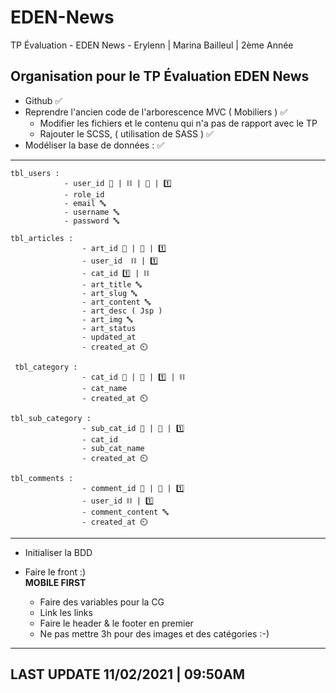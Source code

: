 # EDEN-News
TP Évaluation - EDEN News - Erylenn | Marina Bailleul | 2ème Année

## Organisation pour le TP Évaluation EDEN News

- Github ✅
- Reprendre l'ancien code de l'arborescence MVC ( Mobiliers ) ✅
    - Modifier les fichiers et le contenu qui n'a pas de rapport avec le TP
    - Rajouter le SCSS, ( utilisation de SASS ) ✅
- Modéliser la base de données : ✅
____________________________________________________________________________________________________________

    tbl_users : 
                - user_id 🔑 | ⛓ | 🔧 | 1️⃣
                - role_id
                - email 🔤
                - username 🔤
                - password 🔤 

    tbl_articles :
                    - art_id 🔑 | 🔧 | 1️⃣
                    - user_id  ⛓ | 1️⃣ 
                    - cat_id 1️⃣ | ⛓
                    - art_title 🔤
                    - art_slug 🔤
                    - art_content 🔤
                    - art_desc ( Jsp )
                    - art_img 🔤
                    - art_status
                    - updated_at
                    - created_at ⏲️
    
     tbl_category :
                    - cat_id 🔑 | 🔧 | 1️⃣ | ⛓
                    - cat_name
                    - created_at ⏲️

    tbl_sub_category :
                    - sub_cat_id 🔑 | 🔧 | 1️⃣
                    - cat_id
                    - sub_cat_name
                    - created_at ⏲️

    tbl_comments :
                    - comment_id 🔑 | 🔧 | 1️⃣
                    - user_id ⛓ | 1️⃣
                    - comment_content 🔤
                    - created_at ⏲️
            
____________________________________________________________________________________________________________
                                                                                                            
- Initialiser la BDD                                                                                        
- Faire le front :)                                                                                         
        __MOBILE FIRST__                                                                                    
                                                                                                            
    - Faire des variables pour la CG                                                                        
    - Link les links                                                                                        
    - Faire le header & le footer en premier                                                                
    - Ne pas mettre 3h pour des images et des catégories :-)                                                
                                                                                                            
____________________________________________________________________________________________________________

## LAST UPDATE 11/02/2021 | 09:50AM
